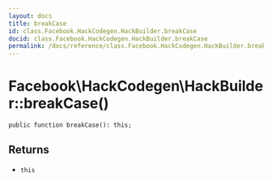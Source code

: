 ```yaml
---
layout: docs
title: breakCase
id: class.Facebook.HackCodegen.HackBuilder.breakCase
docid: class.Facebook.HackCodegen.HackBuilder.breakCase
permalink: /docs/reference/class.Facebook.HackCodegen.HackBuilder.breakCase.md
---
```

# Facebook\\HackCodegen\\HackBuilder::breakCase()




``` Hack
public function breakCase(): this;
```




## Returns




* ` this `